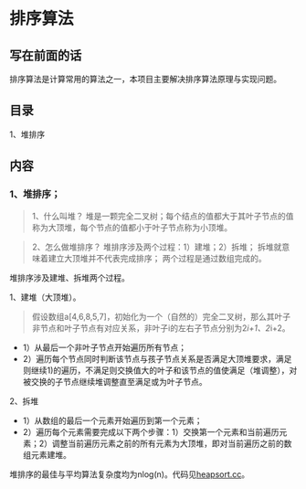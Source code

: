# 排序算法

## 写在前面的话

排序算法是计算常用的算法之一，本项目主要解决排序算法原理与实现问题。

## 目录

1、堆排序

## 内容

### 1、堆排序；
> 1、什么叫堆？
>堆是一颗完全二叉树；每个结点的值都大于其叶子节点的值称为大顶堆，每个节点的值都小于叶子节点称为小顶堆。

> 2、怎么做堆排序？
>堆排序涉及两个过程：1）建堆；2）拆堆；
>拆堆就意味着建立大顶堆并不代表完成排序；
>两个过程是通过数组完成的。

堆排序涉及建堆、拆堆两个过程。

1、建堆（大顶堆）。
> 假设数组a[4,6,8,5,7]，初始化为一个（自然的）完全二叉树，那么其叶子非节点和叶子节点有对应关系，非叶子i的左右子节点分别为2*i+1、2*i+2。 

* 1）从最后一个非叶子节点开始遍历所有节点；
* 2）遍历每个节点同时判断该节点与孩子节点关系是否满足大顶堆要求，满足则继续1)的遍历，不满足则交换值大的叶子和该节点的值使满足（堆调整），对被交换的子节点继续堆调整直至满足或为叶子节点。

2、拆堆

* 1）从数组的最后一个元素开始遍历到第一个元素；
* 2）遍历每个元素需要完成以下两个步骤：1）交换第一个元素和当前遍历元素；2）调整当前遍历元素之前的所有元素为大顶堆，即对当前遍历之前的数组元素建堆。

堆排序的最佳与平均算法复杂度均为nlog(n)。代码见[heapsort.cc](https://github.com/alphaplato/Cplusplus/blob/master/SortAlgorithm/heapsort.cc)。